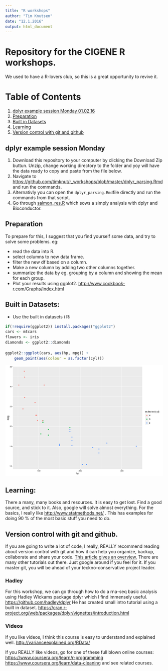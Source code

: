 ```yaml
---
title: "R workshops"
author: "Tim Knutsen"
date: "12.1.2016"
output: html_document
---
```


# Repository for the CIGENE R workshops. 
We used to have a R-lovers club, so this is a great opportunity to revive it. 

# Table of Contents
1. [dplyr example session Monday 01.02.16](#dplyr-example-session-monday)
2. [Preparation](#preparation)
3. [Built in Datasets](#built-in-datasets)
4. [Learning](#learning)
5. [Version control with git and github](#version-control-with-git-and-github)

## dplyr example session Monday
1. Download this repository to your computer by clicking the Download Zip buttun. Unzip, change working directory to the folder and yoy will have the data ready to copy and paste from the file below. 
2. Navigate to https://github.com/timknut/r_workshops/blob/master/dplyr_parsing.Rmd and run the commands. 
3. Alternativly you can open the `dplyr_parsing.Rmd`file directly and run the commands from that script.
4. Go through [salmon_res.R](https://github.com/timknut/r_workshops/blob/master/Salmon_quntification/salmon_res.R) which sows a simply analysis with dplyr and Bioconductor. 


## Preparation
To prepare for this, I suggest that you find yourself some data, and try to solve some problems.
eg:

* read the data into R. 
* select columns to new data frame.
* filter the new df based on a column. 
* Make a new column by adding two other columns together. 
* summarize the data by eg. grouping by a column  and showing the mean for each group.
* Plot your results using ggplot2. http://www.cookbook-r.com/Graphs/index.html 

## Built in Datasets:
* Use the built in datasets i R:


```r
if(!require(ggplot2)) install.packages("ggplot2")
cars <- mtcars
flowers <- iris
diamonds <- ggplot2::diamonds

ggplot2::ggplot(cars, aes(hp, mpg)) + 
	geom_point(aes(colour = as.factor(cyl)))
```

![plot of chunk unnamed-chunk-1](figure/unnamed-chunk-1-1.png) 

## Learning:
There a many, many books and resources. It is easy to get lost. Find a good source, and stick to it. Also, google will solve almost everything. 
For the basics, I really like http://www.statmethods.net/ . This has examples for doing 90 % of the most basic stuff you need to do.


## Version control with git and github.
If you are going to write a lot of code, I really, REALLY recommend reading about version control with git and how it can help you organize, backup, collaborate and share your code. [This article gives an overview.](http://journals.plos.org/ploscompbiol/article?id=10.1371/journal.pcbi.1004668) There are many other tutorials out there. Just google around if you feel for it. If you master git, you will be ahead of your teckno-conservative project leader.  

### Hadley
For this workshop, we can go through how to do a rna-seq basic analysis using Hadley Wickams package dplyr which I find immensely useful. https://github.com/hadley/dplyr 
He has created small intro tutorial using a built in dataset. 
https://cran.r-project.org/web/packages/dplyr/vignettes/introduction.html  

### Videos
If you like videos, I think this course is easy to understand and explained well. http://varianceexplained.org/RData/ 

If you REALLY like videos, go for one of these full blown online courses: https://www.coursera.org/learn/r-programming 
https://www.coursera.org/learn/data-cleaning and see related courses. 
